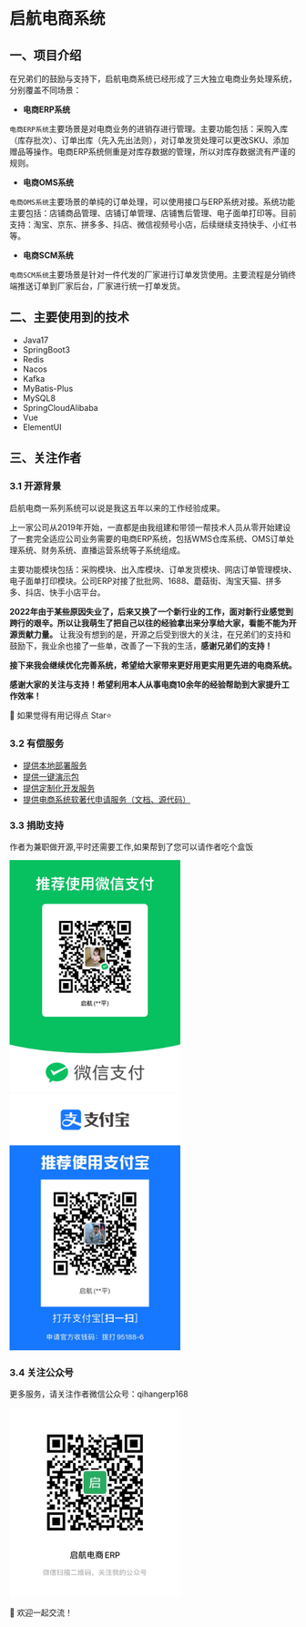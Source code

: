 # 启航电商系统
## 一、项目介绍

在兄弟们的鼓励与支持下，启航电商系统已经形成了三大独立电商业务处理系统，分别覆盖不同场景：

+ **电商ERP系统**

`电商ERP系统`主要场景是对电商业务的进销存进行管理。主要功能包括：采购入库（库存批次）、订单出库（先入先出法则），对订单发货处理可以更改SKU、添加赠品等操作。电商ERP系统侧重是对库存数据的管理，所以对库存数据流有严谨的规则。

+ **电商OMS系统**

`电商OMS系统`主要场景的单纯的订单处理，可以使用接口与ERP系统对接。系统功能主要包括：店铺商品管理、店铺订单管理、店铺售后管理、电子面单打印等。目前支持：淘宝、京东、拼多多、抖店、微信视频号小店，后续继续支持快手、小红书等。

+ **电商SCM系统**

`电商SCM系统`主要场景是针对一件代发的厂家进行订单发货使用。主要流程是分销终端推送订单到厂家后台，厂家进行统一打单发货。





## 二、主要使用到的技术
+ Java17
+ SpringBoot3
+ Redis
+ Nacos
+ Kafka
+ MyBatis-Plus
+ MySQL8
+ SpringCloudAlibaba
+ Vue
+ ElementUI

## 三、关注作者
### 3.1 开源背景
启航电商一系列系统可以说是我这五年以来的工作经验成果。

上一家公司从2019年开始，一直都是由我组建和带领一帮技术人员从零开始建设了一套完全适应公司业务需要的电商ERP系统，包括WMS仓库系统、OMS订单处理系统、财务系统、直播运营系统等子系统组成。

主要功能模块包括：采购模块、出入库模块、订单发货模块、网店订单管理模块、电子面单打印模块。公司ERP对接了批批网、1688、蘑菇街、淘宝天猫、拼多多、抖店、快手小店平台。

**2022年由于某些原因失业了，后来又换了一个新行业的工作，面对新行业感觉到跨行的艰辛。所以让我萌生了把自己以往的经验拿出来分享给大家，看能不能为开源贡献力量。**
让我没有想到的是，开源之后受到很大的关注，在兄弟们的支持和鼓励下，我业余也接了一些单，改善了一下我的生活，**感谢兄弟们的支持！**

**接下来我会继续优化完善系统，希望给大家带来更好用更实用更先进的电商系统。**


**感谢大家的关注与支持！希望利用本人从事电商10余年的经验帮助到大家提升工作效率！**

💖 如果觉得有用记得点 Star⭐


### 3.2 有偿服务
+ [提供本地部署服务](https://mp.weixin.qq.com/s/8U4NvMiAP0vDsTDBzlHJbw)
+ [提供一键演示包](https://mp.weixin.qq.com/s/MtXFijnq0Ti461hO5Sulhw)
+ [提供定制化开发服务](https://mp.weixin.qq.com/s/U-1FKfa84Dfz17WL9GHyqw)
+ [提供电商系统软著代申请服务（文档、源代码）](https://mp.weixin.qq.com/s/8N1PeNHw9jCBR__AsSjeqg)



### 3.3 捐助支持
作者为兼职做开源,平时还需要工作,如果帮到了您可以请作者吃个盒饭

<img src="docs/weixinzhifu.jpg" width="300px" />
<img src="docs/zhifubao.jpg" width="300px" />


### 3.4 关注公众号

更多服务，请关注作者微信公众号：qihangerp168

<img src="docs/公众号.jpg" width="300px" />


💖 欢迎一起交流！ 

